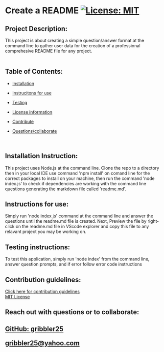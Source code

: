 
 
  # Create a README            [![License: MIT](https://img.shields.io/badge/License-MIT-yellow.svg)](https://opensource.org/licenses/MIT)


## Project Description:
   This project is about creating a simple question/answer format at the command line to gather user data for the creation of a professional comprehesive README file for any project.  
  </br>
 ## Table of Contents:
   
 * <a href="#install">Installation</a>

 * <a href="#inst">Instrucitons for use</a>

 * <a href="#test">Testing</a>

 * <a href="#cont">License information</a>

 * <a href="#cont">Contribute</a>
 
 * <a href="#coll">Questions/collaborate </a>
    
 </br>

<h2 id="install"> Installation Instruction:</h2>
  This project uses Node.js at the command line. Clone the repo to a directory then in your local IDE use command 'npm install' on comand line for the correct packages to install on your machine, then run the command 'node index.js' to check if dependencies are working with the command line questions generating the markdown file called 'readme.md'.
  
  </br>

  <h2 id="inst"> Instructions for use:</h2>
  Simply run 'node index.js' command at the command line and answer the questions until the readme.md file is created. Next, Preview the file by right-click on the readme.md file in VScode explorer and copy this file to any relavant project you may be working on.
  
  </br>

  <h2 id="test"> Testing instructions:</h2>
  To test this application, simply run 'node index' from the command line, answer question prompts, and if error follow error code instructions

  </br>


 <h2 id="cont"> Contribution guidelines:</h2>
  <a href="https://www.contributor-covenant.org">  Click here for contribution guidelines </a>
  </br>
  <a href="https://choosealicense.com/licenses/mit">MIT License</a>
  
  </br>


  <footer>
  <h2 id="coll"> Reach out with questions or to collaborate:<h2>

  <a href="https://github.com/gribbler25">GitHub:  gribbler25</a>

  <a href="mailto:gribbler25@yahoo.com">gribbler25@yahoo.com</a>
  </footer>